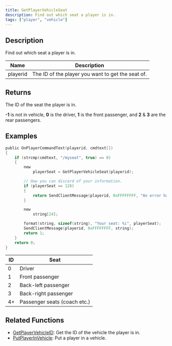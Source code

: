 ```yaml
---
title: GetPlayerVehicleSeat
description: Find out which seat a player is in.
tags: ["player", "vehicle"]
---
```


## Description

Find out which seat a player is in.

| Name     | Description                                       |
| -------- | ------------------------------------------------- |
| playerid | The ID of the player you want to get the seat of. |

## Returns

The ID of the seat the player is in.

**-1** is not in vehicle, **0** is the driver, **1** is the front passenger, and **2** & **3** are the rear passengers.

## Examples

```c
public OnPlayerCommandText(playerid, cmdtext[])
{
    if (strcmp(cmdtext, "/myseat", true) == 0)
    {
        new
            playerSeat = GetPlayerVehicleSeat(playerid);

        // How you can discard of your information.
        if (playerSeat == 128)
        {
            return SendClientMessage(playerid, 0xFFFFFFFF, "An error has prevented us from returning the seat ID.");
        }

        new
            string[24];

        format(string, sizeof(string), "Your seat: %i", playerSeat);
        SendClientMessage(playerid, 0xFFFFFFFF, string);
        return 1;
    }
    return 0;
}
```

| ID  | Seat                         |
| --- | ---------------------------- |
| 0   | Driver                       |
| 1   | Front passenger              |
| 2   | Back-left passenger          |
| 3   | Back-right passenger         |
| 4+  | Passenger seats (coach etc.) |

## Related Functions

- [GetPlayerVehicleID](GetPlayerVehicleID): Get the ID of the vehicle the player is in.
- [PutPlayerInVehicle](PutPlayerInVehicle): Put a player in a vehicle.
